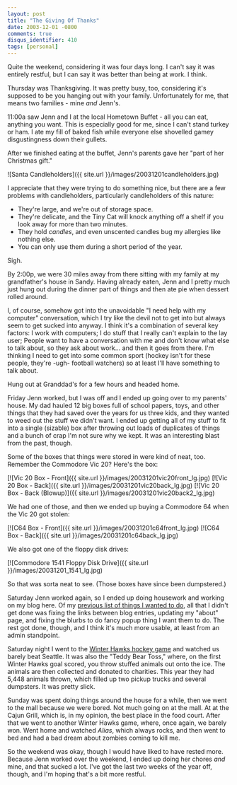 ```yaml
---
layout: post
title: "The Giving Of Thanks"
date: 2003-12-01 -0800
comments: true
disqus_identifier: 410
tags: [personal]
---
```

Quite the weekend, considering it was four days long. I can't say it was
entirely restful, but I can say it was better than being at work. I
think.

 Thursday was Thanksgiving. It was pretty busy, too, considering it's
supposed to be you hanging out with your family. Unfortunately for me,
that means two families - mine *and* Jenn's.

 11:00a saw Jenn and I at the local Hometown Buffet - all you can eat,
anything you want. This is especially good for me, since I can't stand
turkey or ham. I ate my fill of baked fish while everyone else shovelled
gamey disgustingness down their gullets.

 After we finished eating at the buffet, Jenn's parents gave her "part
of her Christmas gift."

 ![Santa
Candleholders]({{ site.url }}/images/20031201candleholders.jpg)

 I appreciate that they were trying to do something nice, but there are
a few problems with candleholders, particularly candleholders of this
nature:

-   They're large, and we're out of storage space.
-   They're delicate, and the Tiny Cat will knock anything off a shelf
    if you look away for more than two minutes.
-   They hold *candles*, and even unscented candles bug my allergies
    like nothing else.
-   You can only use them during a short period of the year.

Sigh.

 By 2:00p, we were 30 miles away from there sitting with my family at my
grandfather's house in Sandy. Having already eaten, Jenn and I pretty
much just hung out during the dinner part of things and then ate pie
when dessert rolled around.

 I, of course, somehow got into the unavoidable "I need help with my
computer" conversation, which I try like the devil not to get into but
always seem to get sucked into anyway. I think it's a combination of
several key factors: I work with computers; I do stuff that I really
can't explain to the lay user; People want to have a conversation with
me and don't know what else to talk about, so they ask about work... and
then it goes from there. I'm thinking I need to get into some common
sport (hockey isn't for these people, they're -ugh- football watchers)
so at least I'll have something to talk about.

 Hung out at Granddad's for a few hours and headed home.

 Friday Jenn worked, but I was off and I ended up going over to my
parents' house. My dad hauled 12 big boxes full of school papers, toys,
and other things that they had saved over the years for us three kids,
and they wanted to weed out the stuff we didn't want. I ended up getting
all of my stuff to fit into a single (sizable) box after throwing out
loads of duplicates of things and a bunch of crap I'm not sure why we
kept. It was an interesting blast from the past, though.

 Some of the boxes that things were stored in were kind of neat, too.
Remember the Commodore Vic 20? Here's the box:

 [![Vic 20 Box -
Front]({{ site.url }}/images/20031201vic20front_lg.jpg) [![Vic
20 Box -
Back]({{ site.url }}/images/20031201vic20back_lg.jpg)
 [![Vic 20 Box - Back
(Blowup)]({{ site.url }}/images/20031201vic20back2_lg.jpg)

 We had one of those, and then we ended up buying a Commodore 64 when
the Vic 20 got stolen:

 [![C64 Box -
Front]({{ site.url }}/images/20031201c64front_lg.jpg) [![C64
Box -
Back]({{ site.url }}/images/20031201c64back_lg.jpg)

 We also got one of the floppy disk drives:

 [![Commodore 1541 Floppy Disk
Drive]({{ site.url }}/images/20031201_1541_lg.jpg)

 So that was sorta neat to see. (Those boxes have since been
dumpstered.)

 Saturday Jenn worked again, so I ended up doing housework and working
on my blog here. Of my [previous list of things I wanted to
do](/archive/2003/11/21/blogworks.aspx), all that I didn't get done was
fixing the links between blog entries, updating my "about" page, and
fixing the blurbs to do fancy popup thing I want them to do. The rest
got done, though, and I think it's much more usable, at least from an
admin standpoint.

 Saturday night I went to the [Winter Hawks hockey
game](http://www.winterhawks.com) and watched us barely beat Seattle. It
was also the "Teddy Bear Toss," where, on the first Winter Hawks goal
scored, you throw stuffed animals out onto the ice. The animals are then
collected and donated to charities. This year they had 5,448 animals
thrown, which filled up two pickup trucks and several dumpsters. It was
pretty slick.

 Sunday was spent doing things around the house for a while, then we
went to the mall because we were bored. Not much going on at the mall.
At at the Cajun Grill, which is, in my opinion, the best place in the
food court. After that we went to another Winter Hawks game, where, once
again, we barely won. Went home and watched *Alias*, which always rocks,
and then went to bed and had a bad dream about zombies coming to kill
me.

 So the weekend was okay, though I would have liked to have rested more.
Because Jenn worked over the weekend, I ended up doing her chores *and*
mine, and that sucked a lot. I've got the last two weeks of the year
off, though, and I'm hoping that's a bit more restful.
